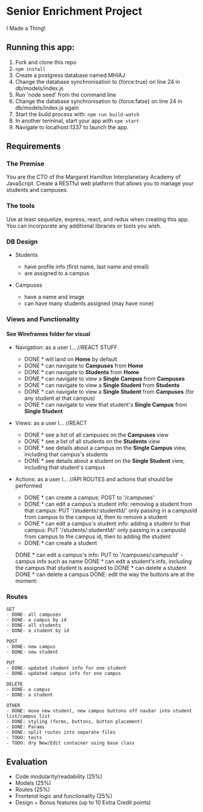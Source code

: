 # Senior Enrichment Project

I Made a Thing!

## Running this app:

1. Fork and clone this repo
2. `npm install`
3. Create a postgress database named MHIAJ
4. Change the database synchronisation to {force:true} on line 24 in db/models/index.js
5. Run 'node seed' from the command line
6. Change the database synchronisation to {force:false} on line 24 in db/models/index.js again
5. Start the build process with: `npm run build-watch`
6. In another terminal, start your app with `npm start`
7. Navigate to localhost:1337 to launch the app.

## Requirements

### The Premise

You are the CTO of the Margaret Hamilton Interplanetary Academy of JavaScript. Create a RESTful web platform that allows you to manage your students and campuses.

### The tools

Use at least sequelize, express, react, and redux when creating this app. You can incorporate any additional libraries or tools you wish.

### DB Design

- Students
  * have profile info (first name, last name and email)
  * are assigned to a campus

- Campuses
  * have a name and image
  * can have many students assigned (may have none)

### Views and Functionality
#### See Wireframes folder for visual

- Navigation: as a user I...
//REACT STUFF
  - DONE * will land on **Home** by default
  - DONE * can navigate to **Campuses** from **Home**
  - DONE * can navigate to **Students** from **Home**
  - DONE * can navigate to view a **Single Campus** from **Campuses**
  - DONE * can navigate to view a **Single Student** from **Students**
  - DONE * can navigate to view a **Single Student** from **Campuses** (for any student at that campus)
  - DONE * can navigate to view that student's **Single Campus** from **Single Student**

- Views: as a user I...
//REACT
  - DONE * see a list of all campuses on the **Campuses** view
  - DONE * see a list of all students on the **Students** view
  - DONE * see details about a campus on the **Single Campus** view, including that campus's students
  - DONE * see details about a student on the **Single Student** view, including that student's campus

- Actions: as a user I...
//API ROUTES and actions that should be performed
  - DONE * can create a campus: POST to '/campuses'
  - DONE * can edit a campus's student info: removing a student from that campus: PUT '/students/:studentId/' only passing in a campusId from campus to the campus id, then to remove a student
  - DONE * can edit a campus's student info: adding a student to that campus: PUT '/students/:studentId/' only passing in a campusId
      from campus to the campus id, then to adding the student
  - DONE * can create a student

  DONE * can edit a campus's info: PUT to '/campuses/:campusId' - campus info such as name
  DONE * can edit a student's info, including the campus that student is assigned to
  DONE * can delete a student
  DONE * can delete a campus
  DONE: edit the way the buttons are at the moment:

### Routes

```
GET
- DONE- all campuses
- DONE- a campus by id
- DONE- all students
- DONE- a student by id
```

```
POST
- DONE- new campus
- DONE- new student
```

```
PUT
- DONE- updated student info for one student
- DONE- updated campus info for one campus
```

```
DELETE
- DONE- a campus
- DONE- a student
```

```
OTHER
- DONE: move new student, new campus buttons off navbar into student list/campus list
- DONE: styling (forms, buttons, button placement)
- DONE: Params
- DONE: split routes into separate files
- TODO: tests
- TODO: dry New/Edit container using base class
```

## Evaluation

- Code modularity/readability (25%)
- Models (25%)
- Routes (25%)
- Frontend logic and functionality (25%)
- Design + Bonus features (up to 10 Extra Credit points)

